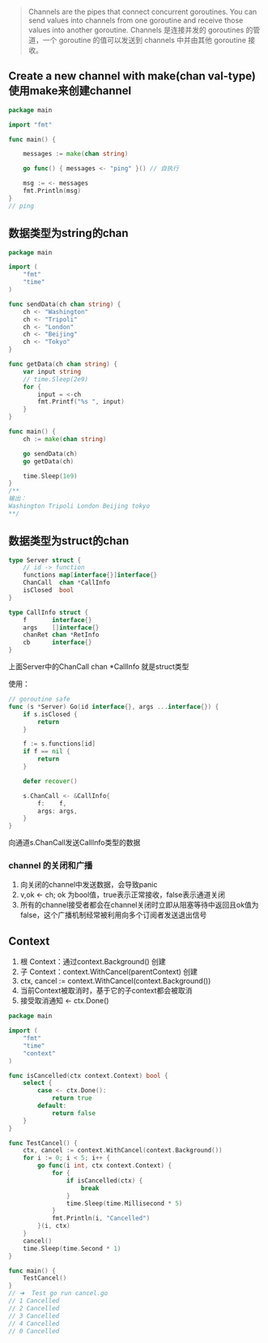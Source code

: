 > Channels are the pipes that connect concurrent goroutines. You can send values into channels from one goroutine and receive those values into another goroutine.
> Channels 是连接并发的 goroutines 的管道，一个 goroutine 的值可以发送到 channels 中并由其他 goroutine 接收。

## Create a new channel with make(chan val-type) 使用make来创建channel
```go
package main

import "fmt"

func main() {

	messages := make(chan string)

	go func() { messages <- "ping" }() // 自执行

	msg := <- messages
	fmt.Println(msg)
}
// ping
```

## 数据类型为string的chan
```go
package main

import (
	"fmt"
	"time"
)

func sendData(ch chan string) {
	ch <- "Washington"
	ch <- "Tripoli"
	ch <- "London"
	ch <- "Beijing"
	ch <- "Tokyo"
}

func getData(ch chan string) {
	var input string
	// time.Sleep(2e9)
	for {
		input = <-ch
		fmt.Printf("%s ", input)
	}
}

func main() {
	ch := make(chan string)

	go sendData(ch)
	go getData(ch)

	time.Sleep(1e9)
}
/**
输出：
Washington Tripoli London Beijing tokyo
**/
```

## 数据类型为struct的chan
```go
type Server struct {
	// id -> function
	functions map[interface{}]interface{}
	ChanCall  chan *CallInfo
	isClosed  bool
}

type CallInfo struct {
	f       interface{}
	args    []interface{}
	chanRet chan *RetInfo
	cb      interface{}
}
```
上面Server中的ChanCall  chan *CallInfo 就是struct类型

使用：
```go
// goroutine safe
func (s *Server) Go(id interface{}, args ...interface{}) {
	if s.isClosed {
		return
	}

	f := s.functions[id]
	if f == nil {
		return
	}

	defer recover()

	s.ChanCall <- &CallInfo{
		f:    f,
		args: args,
	}
}
```
向通道s.ChanCall发送CallInfo类型的数据

### channel 的关闭和广播
1. 向关闭的channel中发送数据，会导致panic
2. v,ok <- ch;  ok 为bool值，true表示正常接收，false表示通道关闭
3. 所有的channel接受者都会在channel关闭时立即从阻塞等待中返回且ok值为false，这个广播机制经常被利用向多个订阅者发送退出信号

## Context
1. 根 Context：通过context.Background() 创建
2. 子 Context：context.WithCancel(parentContext) 创建
3. ctx, cancel := context.WithCancel(context.Background())
4. 当前Context被取消时，基于它的子context都会被取消
5. 接受取消通知 <- ctx.Done()

```go
package main

import (
	"fmt"
	"time"
	"context"
)

func isCancelled(ctx context.Context) bool {
	select {
		case <- ctx.Done():
			return true
		default:
			return false
	}
}

func TestCancel() {
	ctx, cancel := context.WithCancel(context.Background())
	for i := 0; i < 5; i++ {
		go func(i int, ctx context.Context) {
			for {
				if isCancelled(ctx) {
					break
				}
				time.Sleep(time.Millisecond * 5)
			}
			fmt.Println(i, "Cancelled")
		}(i, ctx)
	}
	cancel()
	time.Sleep(time.Second * 1)
}

func main() {
	TestCancel()
}
// ➜  Test go run cancel.go
// 1 Cancelled
// 2 Cancelled
// 3 Cancelled
// 4 Cancelled
// 0 Cancelled
```